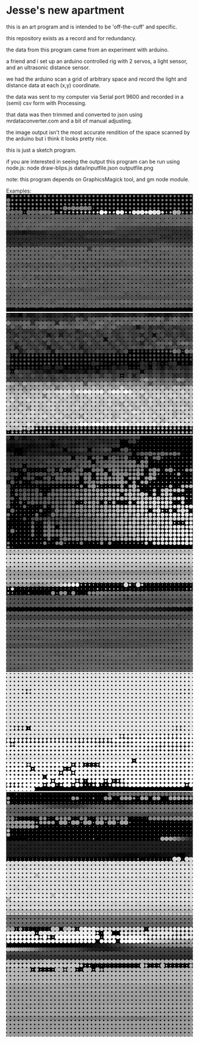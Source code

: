 Jesse's new apartment
===

this is an art program and is intended to be 'off-the-cuff' and specific. 

this repository exists as a record and for redundancy.

the data from this program came from an experiment with arduino.

a friend and i set up an arduino controlled rig with 2 servos, a light sensor, and an ultrasonic distance sensor.

we had the arduino scan a grid of arbitrary space and record the light and distance data at each (x,y) coordinate.

the data was sent to my computer via Serial port 9600 and recorded in a (semi) csv form with Processing.

that data was then trimmed and converted to json using mrdataconverter.com and a bit of manual adjusting.

the image output isn't the most accurate rendition of the space scanned by the arduino but i think it looks pretty nice.

this is just a sketch program.

if you are interested in seeing the output this program can be run using node.js:
node draw-blips.js data/inputfile.json outputfile.png

note: this program depends on GraphicsMagick tool, and gm node module.

Examples:
![anotherdata](./output/anotherdata.png)
![asdf](./output/asdf.png)
![final](./output/final.png)
![full](./output/full.png)
![hand](./output/hand.png)
![hello](./output/hello.png)
![moredata](./output/moredata.png)


